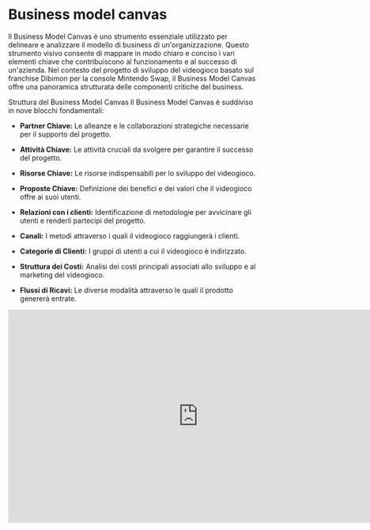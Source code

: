 # Business model canvas
Il Business Model Canvas è uno strumento essenziale utilizzato per delineare e analizzare il modello di business di un'organizzazione. Questo strumento visivo consente di mappare in modo chiaro e conciso i vari elementi chiave che contribuiscono al funzionamento e al successo di un'azienda. Nel contesto del progetto di sviluppo del videogioco basato sul franchise Dibimon per la console Mintendo Swap, il Business Model Canvas offre una panoramica strutturata delle componenti critiche del business.

Struttura del Business Model Canvas
Il Business Model Canvas è suddiviso in nove blocchi fondamentali:

- <strong>Partner Chiave:</strong> Le alleanze e le collaborazioni strategiche necessarie per il supporto del progetto.

- <strong>Attività Chiave:</strong> Le attività cruciali da svolgere per garantire il successo del progetto.

- <strong>Risorse Chiave:</strong> Le risorse indispensabili per lo sviluppo del videogioco.

- <strong>Proposte Chiave:</strong> Definizione dei benefici e dei valori che il videogioco offre ai suoi utenti.

- <strong>Relazioni con i clienti:</strong> Identificazione di metodologie per avvicinare gli utenti e renderli partecipi del progetto.

- <strong>Canali:</strong> I metodi attraverso i quali il videogioco raggiungerà i clienti.

- <strong>Categorie di Clienti:</strong> I gruppi di utenti a cui il videogioco è indirizzato.

- <strong>Struttura dei Costi:</strong> Analisi dei costi principali associati allo sviluppo e al marketing del videogioco.

- <strong>Flussi di Ricavi:</strong> Le diverse modalità attraverso le quali il prodotto genererà entrate.


<iframe width="768" height="432" src="https://miro.com/app/live-embed/uXjVK7PDVSg=/?moveToViewport=567,-1168,4865,2221&embedId=333495645110" frameborder="0" scrolling="no" allow="fullscreen; clipboard-read; clipboard-write" allowfullscreen></iframe>
